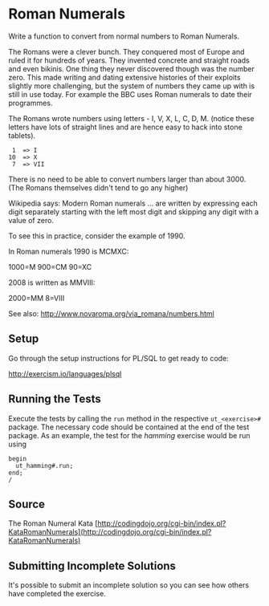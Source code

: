 # Roman Numerals

Write a function to convert from normal numbers to Roman Numerals.

The Romans were a clever bunch. They conquered most of Europe and ruled
it for hundreds of years. They invented concrete and straight roads and
even bikinis. One thing they never discovered though was the number
zero. This made writing and dating extensive histories of their exploits
slightly more challenging, but the system of numbers they came up with
is still in use today. For example the BBC uses Roman numerals to date
their programmes.

The Romans wrote numbers using letters - I, V, X, L, C, D, M. (notice
these letters have lots of straight lines and are hence easy to hack
into stone tablets).

```text
 1  => I
10  => X
 7  => VII
```

There is no need to be able to convert numbers larger than about 3000.
(The Romans themselves didn't tend to go any higher)

Wikipedia says: Modern Roman numerals ... are written by expressing each
digit separately starting with the left most digit and skipping any
digit with a value of zero.

To see this in practice, consider the example of 1990.

In Roman numerals 1990 is MCMXC:

1000=M
900=CM
90=XC

2008 is written as MMVIII:

2000=MM
8=VIII

See also: http://www.novaroma.org/via_romana/numbers.html

## Setup

Go through the setup instructions for PL/SQL to get ready to code:

http://exercism.io/languages/plsql

## Running the Tests

Execute the tests by calling the `run` method in the respective `ut_<exercise>#` package.
The necessary code should be contained at the end of the test package.
As an example, the test for the _hamming_ exercise would be run using

```
begin
  ut_hamming#.run;
end;
/
```

## Source

The Roman Numeral Kata [http://codingdojo.org/cgi-bin/index.pl?KataRomanNumerals](http://codingdojo.org/cgi-bin/index.pl?KataRomanNumerals)

## Submitting Incomplete Solutions
It's possible to submit an incomplete solution so you can see how others have completed the exercise.
